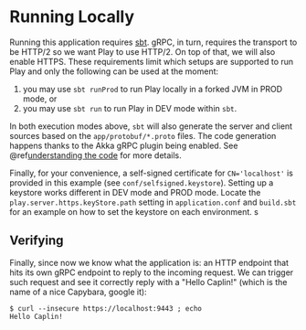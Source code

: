 # Running Locally

Running this application requires [sbt](http://www.scala-sbt.org/). gRPC, in turn, requires the transport to be 
HTTP/2 so we want Play to use HTTP/2. On top of that, we will also enable HTTPS. These requirements limit which 
setups are supported to run Play and only the following can be used at the moment:

1. you may use `sbt runProd` to run Play locally in a forked JVM in PROD mode, or
1. you may use `sbt run` to run Play in DEV mode within `sbt`.

In both execution modes above, `sbt` will also generate the server and client sources based on the `app/protobuf/*.proto` 
files. The code generation happens thanks to the Akka gRPC plugin being enabled. See 
@ref[understanding the code](code-details.md) for more details. 

Finally, for your convenience, a self-signed certificate for `CN='localhost'` is provided in this 
example (see `conf/selfsigned.keystore`). Setting up a keystore works different in DEV mode and PROD mode. Locate 
the `play.server.https.keyStore.path` setting in `application.conf` and `build.sbt` for an example on how to set 
the keystore on each environment.
s
## Verifying

Finally, since now we know what the application is: an HTTP endpoint that hits its own gRPC endpoint to reply to the incoming request. 
We can trigger such request and see it correctly reply with a "Hello Caplin!" (which is the name of a nice Capybara, google it):

```
$ curl --insecure https://localhost:9443 ; echo
Hello Caplin!
```
